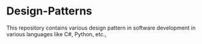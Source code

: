 # Design-Patterns
This repository contains various design pattern in software development in various languages like C#, Python, etc.,
